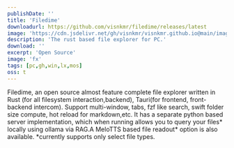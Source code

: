 ```yaml
---
publishDate: ''
title: 'Filedime'
downloadurl: https://github.com/visnkmr/filedime/releases/latest
image: 'https://cdn.jsdelivr.net/gh/visnkmr/visnkmr.github.io@main/images/filedime.webp'
description: 'The rust based file explorer for PC.'
download: ''
excerpt: 'Open Source'
image: 'fx'
tags: [pc,gh,win,lx,mos]
oss: t
---
```


Filedime, an open source almost feature complete file explorer written in Rust (for all filesystem interaction,backend), Tauri(for frontend, front-backend intercom). Support multi-window, tabs, fzf like search, swift folder size compute, hot reload for markdown,etc. It has a separate python based server implementation, which when running allows you to query your files* locally using ollama via RAG.A  MeloTTS based file readout* option is also available. *currently supports only select file types.